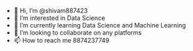 - 👋 Hi, I’m @shivam887423
- 👀 I’m interested in Data Science
- 🌱 I’m currently learning Data Science and Machine Learning
- 💞️ I’m looking to collaborate on any platforms
- 📫 How to reach me 8874237749

